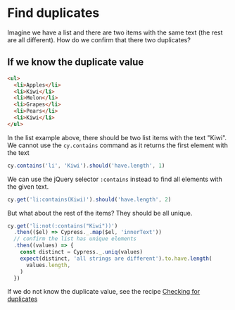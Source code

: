 # Find duplicates

Imagine we have a list and there are two items with the same text (the rest are all different). How do we confirm that there two duplicates?

## If we know the duplicate value

<!-- fiddle Find known duplicate value -->

```html
<ul>
  <li>Apples</li>
  <li>Kiwi</li>
  <li>Melon</li>
  <li>Grapes</li>
  <li>Pears</li>
  <li>Kiwi</li>
</ul>
```

In the list example above, there should be two list items with the text "Kiwi". We cannot use the `cy.contains` command as it returns the first element with the text

```js
cy.contains('li', 'Kiwi').should('have.length', 1)
```

We can use the jQuery selector `:contains` instead to find all elements with the given text.

```js
cy.get('li:contains(Kiwi)').should('have.length', 2)
```

But what about the rest of the items? They should be all unique.

```js
cy.get('li:not(:contains("Kiwi"))')
  .then(($el) => Cypress._.map($el, 'innerText'))
  // confirm the list has unique elements
  .then((values) => {
    const distinct = Cypress._.uniq(values)
    expect(distinct, 'all strings are different').to.have.length(
      values.length,
    )
  })
```

<!-- fiddle-end -->

If we do not know the duplicate value, see the recipe [Checking for duplicates](./duplicates.md)
